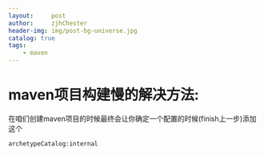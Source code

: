 ```yaml
---
layout:     post
author:     zjhChester
header-img: img/post-bg-universe.jpg
catalog: true
tags:
    - maven
---
```


# maven项目构建慢的解决方法:

在咱们创建maven项目的时候最终会让你确定一个配置的时候(finish上一步)添加这个

~~~xml
archetypeCatalog:internal
~~~

